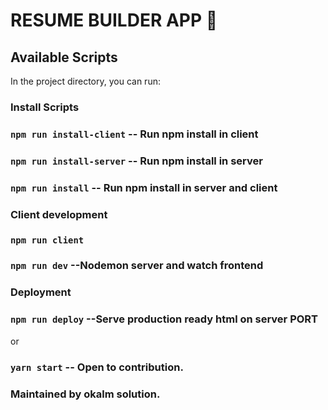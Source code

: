 # RESUME BUILDER APP 🚀

## Available Scripts


In the project directory, you can run:

### Install Scripts

### `npm run install-client` -- Run npm install in client
###  `npm run install-server` -- Run npm install in server
### `npm run install` -- Run npm install in server and client

### Client development

### `npm run client`

### `npm run dev` --Nodemon server and watch frontend
### Deployment

### `npm run deploy` --Serve production ready html on server PORT

or 
### `yarn start` -- Open to contribution.


### Maintained by okalm solution.

